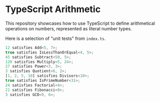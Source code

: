 # TypeScript Arithmetic

This repository showcases how to use TypeScript to define arithmetical operations on numbers, represented as literal number types.

Here is a selection of "unit tests" from `index.ts`.

```ts
12 satisfies Add<5, 7>;
true satisfies IsLessThanOrEqual<4, 5>;
45 satisfies Subtract<50, 5>;
120 satisfies Multiply<5, 24>;
27 satisfies Power<3, 3>;
3 satisfies Quotient<6, 2>;
[1, 2, 5, 10] satisfies Divisors<10>;
true satisfies IsPrimeNumber<31>;
24 satisfies Factorial<4>;
21 satisfies Fibonacci<8>;
3 satisfies GCD<9, 6>;
```
